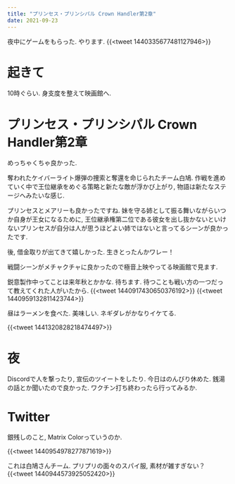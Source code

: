 ```yaml
---
title: "プリンセス・プリンシパル Crown Handler第2章"
date: 2021-09-23
---
```


夜中にゲームをもらった. やります.
{{<tweet 1440335677481127946>}}

# 起きて
10時ぐらい. 身支度を整えて映画館へ.

# プリンセス・プリンシパル Crown Handler第2章
めっちゃくちゃ良かった.

奪われたケイバーライト爆弾の捜索と奪還を命じられたチーム白鳩. 作戦を進めていく中で王位継承をめぐる策略と新たな敵が浮かび上がり, 物語は新たなステージへみたいな感じ.

プリンセスとメアリーも良かったですね. 妹を守る姉として振る舞いながらいつか自身が王女になるために, 王位継承権第二位である彼女を出し抜かないといけないプリンセスが自分は人が思うほどよい姉ではないと言ってるシーンが良かったです.

後, 借金取りが出てきて嬉しかった. 生きとったんかワレー！

戦闘シーンがメチャクチャに良かったので極音上映やってる映画館で見ます.

鋭意製作中ってことは来年秋とかかな. 待ちます. 待つことも戦い方の一つだって教えてくれた人がいたから.
{{<tweet 1440917430650376192>}}
{{<tweet 1440959132811423744>}}

昼はラーメンを食べた. 美味しい. ネギダレがかなりイケてる.

{{<tweet 1441320828218474497>}}

# 夜
Discordで人を撃ったり, 宣伝のツイートをしたり. 今日はのんびり休めた. 銭湯の話とか聞いたので良かった. ワクチン打ち終わったら行ってみるか.

# Twitter
銀残しのこと, Matrix Colorっていうのか.

{{<tweet 1440954978277871619>}}


これは白鳩さんチーム. プリプリの面々のスパイ服, 素材が雑すぎない？
{{<tweet 1440944573925052420>}}